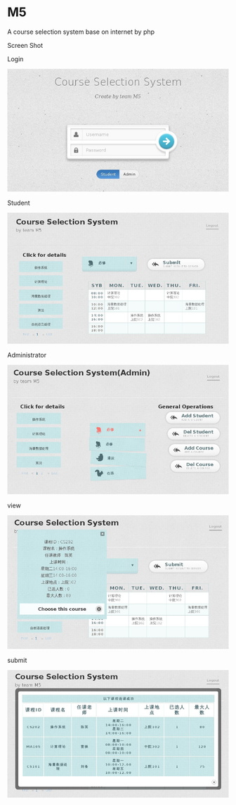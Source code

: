 M5
==

A course selection system base on internet by php

Screen Shot

Login 

![image](https://github.com/minority1728645/M5/blob/master/screenshots/login.jpg)

Student

![image](https://github.com/minority1728645/M5/blob/master/screenshots/student.jpg)

Administrator

![image](https://github.com/minority1728645/M5/blob/master/screenshots/admin.jpg)

view

![image](https://github.com/minority1728645/M5/blob/master/screenshots/view.jpg)

submit

![image](https://github.com/minority1728645/M5/blob/master/screenshots/submit.jpg)
